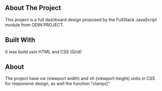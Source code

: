 ## About The Project
  This project is a full dashboard design proposed by the FullStack JavaScript module from ODIN PROJECT.


## Built With
  It was build usin HTML and CSS (Grid)

## About
  The project have vw (viewport width) and vh (viewport height) units in CSS for responsive design, as well the function "clamp()"